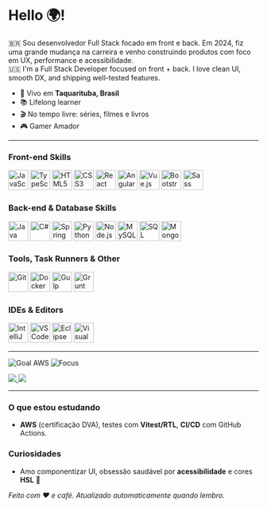 <h1 align="left">Hello 🌍!</h1>

<p align="left">
  🇧🇷 Sou desenvolvedor Full Stack focado em front e back. Em 2024, fiz uma grande mudança na carreira e venho construindo produtos com foco em UX, performance e acessibilidade.
  <br/>
  🇺🇸 I'm a Full Stack Developer focused on front + back. I love clean UI, smooth DX, and shipping well-tested features.
</p>

<ul>
  <li>📍 Vivo em <b>Taquarituba, Brasil</b></li>
  <li>📚 Lifelong learner</li>
  <li>🎬 No tempo livre: séries, filmes e livros</li>
  <li>🎮 Gamer Amador</li>
</ul>

---

<h3>Front-end Skills</h3>
<p align="left">
  <img src="https://cdn.jsdelivr.net/gh/devicons/devicon/icons/javascript/javascript-original.svg" height="40" alt="JavaScript"/>
  <img src="https://cdn.jsdelivr.net/gh/devicons/devicon/icons/typescript/typescript-original.svg" height="40" alt="TypeScript"/>
  <img src="https://cdn.jsdelivr.net/gh/devicons/devicon/icons/html5/html5-original.svg" height="40" alt="HTML5"/>
  <img src="https://cdn.jsdelivr.net/gh/devicons/devicon/icons/css3/css3-original.svg" height="40" alt="CSS3"/>
  <img src="https://cdn.jsdelivr.net/gh/devicons/devicon/icons/react/react-original.svg" height="40" alt="React"/>
  <img src="https://cdn.jsdelivr.net/gh/devicons/devicon/icons/angular/angular-original.svg" height="40" alt="Angular"/>
  <img src="https://cdn.jsdelivr.net/gh/devicons/devicon/icons/vuejs/vuejs-original.svg" height="40" alt="Vue.js"/>
  <img src="https://cdn.jsdelivr.net/gh/devicons/devicon/icons/bootstrap/bootstrap-original.svg" height="40" alt="Bootstrap"/>
  <img src="https://cdn.jsdelivr.net/gh/devicons/devicon/icons/sass/sass-original.svg" height="40" alt="Sass"/>

</p>

<h3>Back-end & Database Skills</h3>
<p align="left">
  <img src="https://cdn.jsdelivr.net/gh/devicons/devicon/icons/java/java-original.svg" height="40" alt="Java"/>
  <img src="https://cdn.jsdelivr.net/gh/devicons/devicon/icons/csharp/csharp-original.svg" height="40" alt="C#"/>
  <img src="https://cdn.jsdelivr.net/gh/devicons/devicon/icons/spring/spring-original.svg" height="40" alt="Spring Boot"/>
  <img src="https://cdn.jsdelivr.net/gh/devicons/devicon/icons/python/python-original.svg" height="40" alt="Python"/>
  <img src="https://cdn.jsdelivr.net/gh/devicons/devicon/icons/nodejs/nodejs-original.svg" height="40" alt="Node.js"/>
  <img src="https://cdn.jsdelivr.net/gh/devicons/devicon/icons/mysql/mysql-original.svg" height="40" alt="MySQL"/>
  <img src="https://cdn.jsdelivr.net/gh/devicons/devicon/icons/microsoftsqlserver/microsoftsqlserver-original.svg" height="40" alt="SQL Server"/>
  <img src="https://cdn.jsdelivr.net/gh/devicons/devicon/icons/mongodb/mongodb-original.svg" height="40" alt="MongoDB"/>
</p>

<h3>Tools, Task Runners & Other</h3>
<p align="left">
  <img src="https://cdn.jsdelivr.net/gh/devicons/devicon/icons/git/git-original.svg" height="40" alt="Git"/>
  <img src="https://cdn.jsdelivr.net/gh/devicons/devicon/icons/docker/docker-original.svg" height="40" alt="Docker"/>
  
  <img src="https://cdn.jsdelivr.net/gh/devicons/devicon/icons/gulp/gulp-plain.svg" height="40" alt="Gulp"/>
  <img src="https://cdn.jsdelivr.net/gh/devicons/devicon/icons/grunt/grunt-original.svg" height="40" alt="Grunt"/>
</p>

<h3>IDEs & Editors</h3>
<p align="left">
  <img src="https://cdn.jsdelivr.net/gh/devicons/devicon/icons/intellij/intellij-original.svg" height="40" alt="IntelliJ"/>
  <img src="https://cdn.jsdelivr.net/gh/devicons/devicon/icons/vscode/vscode-original.svg" height="40" alt="VS Code"/>
  <img src="https://cdn.jsdelivr.net/gh/devicons/devicon/icons/eclipse/eclipse-original.svg" height="40" alt="Eclipse"/>
  <img src="https://cdn.jsdelivr.net/gh/devicons/devicon/icons/visualstudio/visualstudio-original.svg" height="40" alt="Visual Studio"/>
  </p>

---

<p>
  <img src="https://img.shields.io/badge/Goal-AWS%20Developer%20Associate-FF9900?style=flat&logo=amazon-aws" alt="Goal AWS"/>
  <img src="https://img.shields.io/badge/Focus-React%20%26%20TypeScript-3178C6?style=flat&logo=typescript&logoColor=white" alt="Focus"/>
</p>

<p>
  <a href="mailto:elielfilho9@outlook.com">
    <img src="https://img.shields.io/badge/Email-elielfilhodev@hotmail.com-4A154B?style=flat&logo=minutemailer&logoColor=white"/>
  </a>
  <a href="https://elielfilho.dev/" target="_blank">
    <img src="https://img.shields.io/badge/Portfólio-Online-111111?style=flat&logo=vercel&logoColor=white"/>
  </a>
</p>

---

### O que estou estudando
- **AWS** (certificação DVA), testes com **Vitest/RTL**, **CI/CD** com GitHub Actions.

### Curiosidades
- Amo componentizar UI, obsessão saudável por **acessibilidade** e cores **HSL** 🎨

<p align="left">
  <em>Feito com ❤️ e café. Atualizado automaticamente quando lembro.</em>
</p>
